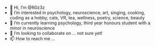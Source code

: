 - 👋 Hi, I’m @R0z3z
- 👀 I’m interested in psychology, neuroscience, art, singing, cooking, coding as a hobby, cats, VR, tea, wellness, poetry, science, beauty
- 🌱 I’m currently learning psychology, third year honours student with a minor in neuroscience
- 💞️ I’m looking to collaborate on ... not sure yet!
- 📫 How to reach me ...

<!---
R0z3z/R0z3z is a ✨ special ✨ repository because its `README.md` (this file) appears on your GitHub profile.
You can click the Preview link to take a look at your changes.
--->
